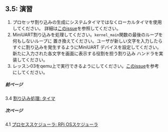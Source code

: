 ## 3.5: 演習

1. プロセッサ割り込みの生成にシステムタイマではなくローカルタイマを使用してください。
詳細は[このissue](https://github.com/s-matyukevich/raspberry-pi-os/issues/70)を参照してください。
2. MiniUART割り込みを処理してください。`kernel_main`関数の最後のループを何もしないループに
置き換えてください。ユーザが新しい文字を入力したらすぐに割り込みを発生するようにMiniUART
デバイスを設定してください。新たに入力された各文字を画面に表示する役割を担う割り込み
ハンドラを実装してください。
3. レッスン03をqemu上で実行できるようにしてください。[このissue](https://github.com/s-matyukevich/raspberry-pi-os/issues/8)を参考にしてください。

##### 前ページ

3.4 [割り込み処理: タイマ](../../docs/lesson03/linux/timer.md)

##### 次ページ

4.1 [プロセススケジューラ: RPi OSスケジューラ](../../docs/lesson04/rpi-os.md)
